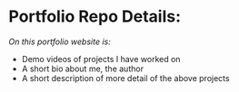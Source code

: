 # Portfolio Repo Details:

_On this portfolio website is:_
- Demo videos of projects I have worked on
- A short bio about me, the author
- A short description of more detail of the above projects
